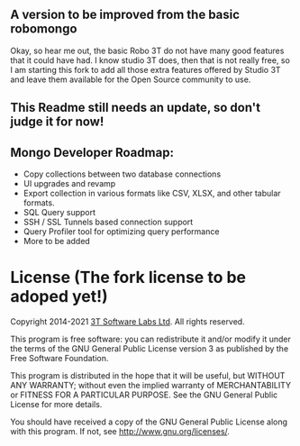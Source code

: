 ## A version to be improved from the basic robomongo
Okay, so hear me out, the basic Robo 3T do not have many good features that it could have had. I know studio 3T does, then that is not really free, so I am starting this fork to add all those extra features offered by Studio 3T and leave them available for the Open Source community to use. 

## This Readme still needs an update, so don't judge it for now!

## Mongo Developer Roadmap:
* Copy collections between two database connections
* UI upgrades and revamp
* Export collection in various formats like CSV, XLSX, and other tabular formats.
* SQL Query support
* SSH / SSL Tunnels based connection support
* Query Profiler tool for optimizing query performance
* More to be added

License (The fork license to be adoped yet!)
=======

Copyright 2014-2021 [3T Software Labs Ltd](https://studio3t.com/). All rights reserved.

This program is free software: you can redistribute it and/or modify
it under the terms of the GNU General Public License version 3 as 
published by the Free Software Foundation.

This program is distributed in the hope that it will be useful,
but WITHOUT ANY WARRANTY; without even the implied warranty of
MERCHANTABILITY or FITNESS FOR A PARTICULAR PURPOSE.  See the
GNU General Public License for more details.

You should have received a copy of the GNU General Public License
along with this program. If not, see <http://www.gnu.org/licenses/>.
